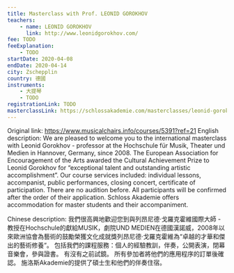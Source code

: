 ```yaml
---
title: Masterclass with Prof. LEONID GOROKHOV
teachers:
	- name: LEONID GOROKHOV
	  link: http://www.leonidgorokhov.com/
fee: TODO
feeExplanation: 
	- TODO
startDate: 2020-04-08
endDate: 2020-04-14
city: Zschepplin
country: 德國
instruments:
	- 大提琴
	- TODO
registrationLink: TODO
masterclassLink: https://schlossakademie.com/masterclasses/leonid-gorokhov
---
```

Original link: https://www.musicalchairs.info/courses/5391?ref=21
English description:
We are pleased to welcome you to the international masterclass with Leonid Gorokhov - professor at the Hochschule für Musik, Theater und Medien in Hannover, Germany, since 2008.
The European Association for Encouragement of the Arts awarded the Cultural Achievement Prize to Leonid Gorokhov for “exceptional talent and outstanding artistic accomplishment”.
Our course services included: individual lessons, accompanist, public performances, closing concert, certificate of participation.
 There are no audition before.
 All participants will be confirmed after the order of their application.
Schloss Akademie offers accommodation for master students and their accompaniment.
​

Chinese description:
我們很高興地歡迎您到與列昂尼德·戈羅克霍維國際大師 - 教授在Hochschule的獻給MUSIK，劇院UND MEDIEN在德國漢諾威，2008年以來歐洲協會為藝術的鼓勵榮獲文化成就獎列昂尼德·戈羅克霍維為“卓越的才華和傑出的藝術修養“。
包括我們的課程服務：個人的經驗教訓，伴奏，公開表演，閉幕音樂會，參與證書。
有沒有之前試鏡。
所有參加者將他們的應用程序的訂單後確認。
施洛斯Akademie的提供了碩士生和他們的伴奏住宿。

